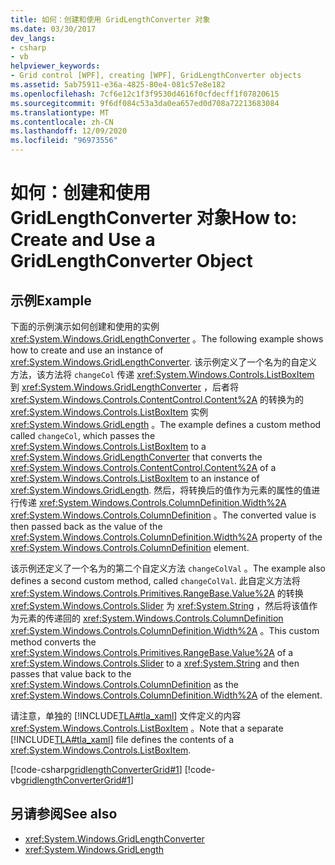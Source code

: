 ```yaml
---
title: 如何：创建和使用 GridLengthConverter 对象
ms.date: 03/30/2017
dev_langs:
- csharp
- vb
helpviewer_keywords:
- Grid control [WPF], creating [WPF], GridLengthConverter objects
ms.assetid: 5ab75911-e36a-4825-80e4-081c57e8e182
ms.openlocfilehash: 7cf6e12c1f3f9530d4616f0cfdecff1f07820615
ms.sourcegitcommit: 9f6df084c53a3da0ea657ed0d708a72213683084
ms.translationtype: MT
ms.contentlocale: zh-CN
ms.lasthandoff: 12/09/2020
ms.locfileid: "96973556"
---
```

# <a name="how-to-create-and-use-a-gridlengthconverter-object"></a><span data-ttu-id="a2dfd-102">如何：创建和使用 GridLengthConverter 对象</span><span class="sxs-lookup"><span data-stu-id="a2dfd-102">How to: Create and Use a GridLengthConverter Object</span></span>
## <a name="example"></a><span data-ttu-id="a2dfd-103">示例</span><span class="sxs-lookup"><span data-stu-id="a2dfd-103">Example</span></span>  
 <span data-ttu-id="a2dfd-104">下面的示例演示如何创建和使用的实例 <xref:System.Windows.GridLengthConverter> 。</span><span class="sxs-lookup"><span data-stu-id="a2dfd-104">The following example shows how to create and use an instance of <xref:System.Windows.GridLengthConverter>.</span></span> <span data-ttu-id="a2dfd-105">该示例定义了一个名为的自定义方法，该方法将 `changeCol` 传递 <xref:System.Windows.Controls.ListBoxItem> 到 <xref:System.Windows.GridLengthConverter> ，后者将 <xref:System.Windows.Controls.ContentControl.Content%2A> 的转换为的 <xref:System.Windows.Controls.ListBoxItem> 实例 <xref:System.Windows.GridLength> 。</span><span class="sxs-lookup"><span data-stu-id="a2dfd-105">The example defines a custom method called `changeCol`, which passes the <xref:System.Windows.Controls.ListBoxItem> to a <xref:System.Windows.GridLengthConverter> that converts the <xref:System.Windows.Controls.ContentControl.Content%2A> of a <xref:System.Windows.Controls.ListBoxItem> to an instance of <xref:System.Windows.GridLength>.</span></span> <span data-ttu-id="a2dfd-106">然后，将转换后的值作为元素的属性的值进行传递 <xref:System.Windows.Controls.ColumnDefinition.Width%2A> <xref:System.Windows.Controls.ColumnDefinition> 。</span><span class="sxs-lookup"><span data-stu-id="a2dfd-106">The converted value is then passed back as the value of the <xref:System.Windows.Controls.ColumnDefinition.Width%2A> property of the <xref:System.Windows.Controls.ColumnDefinition> element.</span></span>  
  
 <span data-ttu-id="a2dfd-107">该示例还定义了一个名为的第二个自定义方法 `changeColVal` 。</span><span class="sxs-lookup"><span data-stu-id="a2dfd-107">The example also defines a second custom method, called `changeColVal`.</span></span> <span data-ttu-id="a2dfd-108">此自定义方法将 <xref:System.Windows.Controls.Primitives.RangeBase.Value%2A> 的转换 <xref:System.Windows.Controls.Slider> 为 <xref:System.String> ，然后将该值作为元素的传递回的 <xref:System.Windows.Controls.ColumnDefinition> <xref:System.Windows.Controls.ColumnDefinition.Width%2A> 。</span><span class="sxs-lookup"><span data-stu-id="a2dfd-108">This custom method converts the <xref:System.Windows.Controls.Primitives.RangeBase.Value%2A> of a <xref:System.Windows.Controls.Slider> to a <xref:System.String> and then passes that value back to the <xref:System.Windows.Controls.ColumnDefinition> as the <xref:System.Windows.Controls.ColumnDefinition.Width%2A> of the element.</span></span>  
  
 <span data-ttu-id="a2dfd-109">请注意，单独的 [!INCLUDE[TLA#tla_xaml](../../../includes/tlasharptla-xaml-md.md)] 文件定义的内容 <xref:System.Windows.Controls.ListBoxItem> 。</span><span class="sxs-lookup"><span data-stu-id="a2dfd-109">Note that a separate [!INCLUDE[TLA#tla_xaml](../../../includes/tlasharptla-xaml-md.md)] file defines the contents of a <xref:System.Windows.Controls.ListBoxItem>.</span></span>  
  
 [!code-csharp[gridlengthConverterGrid#1](~/samples/snippets/csharp/VS_Snippets_Wpf/gridlengthConverterGrid/CSharp/Window1.xaml.cs#1)]
 [!code-vb[gridlengthConverterGrid#1](~/samples/snippets/visualbasic/VS_Snippets_Wpf/gridlengthConverterGrid/VisualBasic/Window1.xaml.vb#1)]  
  
## <a name="see-also"></a><span data-ttu-id="a2dfd-110">另请参阅</span><span class="sxs-lookup"><span data-stu-id="a2dfd-110">See also</span></span>

- <xref:System.Windows.GridLengthConverter>
- <xref:System.Windows.GridLength>
